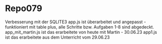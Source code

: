 # Repo079
Verbesserung mit der SQLITE3
app.js ist überarbeitet und angepasst - funktioniert mit table plus, alle Schritte bzw. Aufgaben 1-8 sind abgedeckt. 
app_mit_martin.js ist das erarbeitete von heute mit Martin - 30.06.23
app1.js ist das erarbeitete aus dem Unterricht vom 29.06.23
